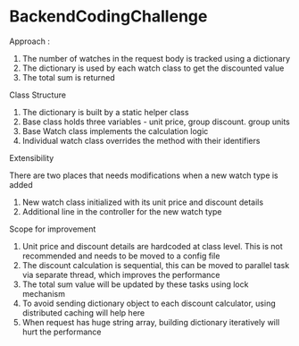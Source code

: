 # BackendCodingChallenge

Approach :

1. The number of watches in the request body is tracked using a dictionary
2. The dictionary is used by each watch class to get the discounted value
3. The total sum is returned

Class Structure

1. The dictionary is built by a static helper class
2. Base class holds three variables - unit price, group discount. group units
3. Base Watch class implements the calculation logic
4. Individual watch class overrides the method with their identifiers

Extensibility

There are two places that needs modifications when a new watch type is added
1. New watch class initialized with its unit price and discount details
2. Additional line in the controller for the new watch type

Scope for improvement

1. Unit price and discount details are hardcoded at class level. This is not recommended and needs to be moved to a config file
2. The discount calculation is sequential, this can be moved to parallel task via separate thread, which improves the performance
3. The total sum value will be updated by these tasks using lock mechanism
4. To avoid sending dictionary object to each discount calculator, using distributed caching will help here
5. When request has huge string array, building dictionary iteratively will hurt the performance
 
